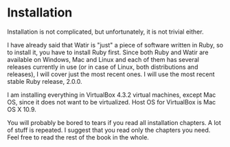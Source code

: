 # Installation

Installation is not complicated, but unfortunately, it is not trivial either.

I have already said that Watir is "just" a piece of software written in Ruby, so to install it, you have to install Ruby first. Since both Ruby and Watir are available on Windows, Mac and Linux and each of them has several releases currently in use (or in case of Linux, both distributions and releases), I will cover just the most recent ones. I will use the most recent stable Ruby release, 2.0.0.

I am installing everything in VirtualBox 4.3.2 virtual machines, except Mac OS, since it does not want to be virtualized. Host OS for VirtualBox is Mac OS X 10.9.

You will probably be bored to tears if you read all installation chapters. A lot of stuff is repeated. I suggest that you read only the chapters you need. Feel free to read the rest of the book in the whole.



